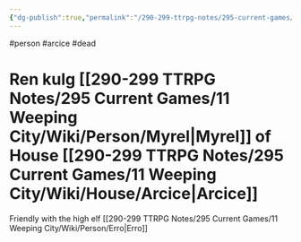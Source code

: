 ```yaml
---
{"dg-publish":true,"permalink":"/290-299-ttrpg-notes/295-current-games/11-weeping-city/wiki/person/ren/"}
---
```



#person #arcice #dead 

# Ren kulg [[290-299 TTRPG Notes/295 Current Games/11 Weeping City/Wiki/Person/Myrel\|Myrel]] of House [[290-299 TTRPG Notes/295 Current Games/11 Weeping City/Wiki/House/Arcice\|Arcice]]

Friendly with the high elf [[290-299 TTRPG Notes/295 Current Games/11 Weeping City/Wiki/Person/Erro\|Erro]]